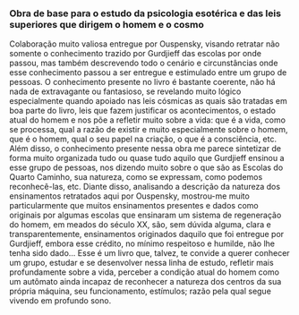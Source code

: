 <BookCover 
  title="Fragmentos de um ensinamento desconhecido" 
  author="P. D. Ouspensky" 
  cover="in-search-of-the-miraculous.jpg" 
/>

### Obra de base para o estudo da psicologia esotérica e das leis superiores que dirigem o homem e o cosmo

Colaboração muito valiosa entregue por Ouspensky, visando retratar não somente o conhecimento trazido por Gurdjieff das escolas por onde passou, mas também descrevendo todo o cenário e circunstâncias onde esse conhecimento passou a ser entregue e estimulado entre um grupo de pessoas. O conhecimento presente no livro é bastante coerente, não há nada de extravagante ou fantasioso, se revelando muito lógico especialmente quando apoiado nas leis cósmicas as quais são tratadas em boa parte do livro, leis que fazem justificar os acontecimentos, o estado atual do homem e nos põe a refletir muito sobre a vida: que é a vida, como se processa, qual a razão de existir e muito especialmente sobre o homem, que é o homem, qual o seu papel na criação, o que é a consciência, etc. Além disso, o conhecimento presente nessa obra me parece sintetizar de forma muito organizada tudo ou quase tudo aquilo que Gurdjieff ensinou a esse grupo de pessoas, nos dizendo muito sobre o que são as Escolas do Quarto Caminho, sua natureza, como se expressam, como podemos reconhecê-las, etc. Diante disso, analisando a descrição da natureza dos ensinamentos retratados aqui por Ouspensky, mostrou-me muito particularmente que muitos ensinamentos presentes e dados como originais por algumas escolas que ensinaram um sistema de regeneração do homem, em meados do século XX, são, sem dúvida alguma, clara e transparentemente, ensinamentos originados daquilo que foi entregue por Gurdjieff, embora esse crédito, no mínimo respeitoso e humilde, não lhe tenha sido dado... Esse é um livro que, talvez, te convide a querer conhecer um grupo, estudar e se desenvolver nessa linha de estudo, refletir mais profundamente sobre a vida, perceber a condição atual do homem como um autômato ainda incapaz de reconhecer a natureza dos centros da sua própria máquina, seu funcionamento, estímulos; razão pela qual segue vivendo em profundo sono.